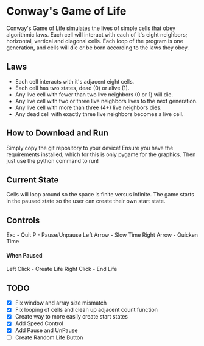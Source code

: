 # Conway's Game of Life

Conway's Game of Life simulates the lives of simple cells that obey algorithmic
laws. Each cell will interact with each of it's eight neighbors; horizontal,
vertical and diagonal cells. Each loop of the program is one generation, and
cells will die or be born according to the laws they obey.

## Laws
* Each cell interacts with it's adjacent eight cells.
* Each cell has two states, dead (0) or alive (1).
* Any live cell with fewer than two live neighbors (0 or 1) will die.
* Any live cell with two or three live neighbors lives to the next generation.
* Any live cell with more than three (4+) live neighbors dies.
* Any dead cell with exactly three live neighbors becomes a live cell.

## How to Download and Run
Simply copy the git repository to your device! Ensure you have the requirements
installed, which for this is only pygame for the graphics. Then just use the
python command to run!

## Current State
Cells will loop around so the space is finite versus infinite. The game starts in
the paused state so the user can create their own start state.

## Controls
Exc - Quit
P - Pause/Unpause
Left Arrow - Slow Time
Right Arrow - Quicken Time
#### When Paused
Left Click - Create Life
Right Click - End Life

## TODO
- [X] Fix window and array size mismatch
- [X] Fix looping of cells and clean up adjacent count function
- [X] Create way to more easily create start states
- [X] Add Speed Control
- [X] Add Pause and UnPause
- [ ] Create Random Life Button